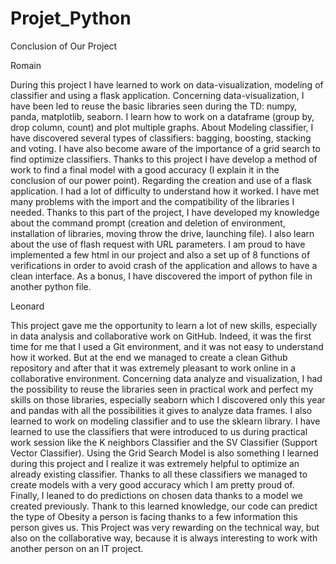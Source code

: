 # Projet_Python

Conclusion of Our Project

Romain

During this project I have learned to work on data-visualization, modeling of classifier and using a flask application.
Concerning data-visualization, I have been led to reuse the basic libraries seen during the TD: numpy, panda, matplotlib, seaborn. I learn how to work on a dataframe (group by, drop column, count) and plot multiple graphs. 
About Modeling classifier, I have discovered several types of classifiers: bagging, boosting, stacking and voting. I have also become aware of the importance of a grid search to find optimize classifiers. Thanks to this project I have develop a method of work to find a final model with a good accuracy (I explain it in the conclusion of our power point). 
Regarding the creation and use of a flask application. I had a lot of difficulty to understand how it worked. I have met many problems with the import and the compatibility of the libraries I needed. Thanks to this part of the project, I have developed my knowledge about the command prompt (creation and deletion of environment, installation of libraries, moving throw the drive, launching file). I also learn about the use of flash request with URL parameters. I am proud to have implemented a few html in our project and also a set up of 8 functions of verifications in order to avoid crash of the application and allows to have a clean interface.  As a bonus, I have discovered the import of python file in another python file. 

Leonard

This project gave me the opportunity to learn a lot of new skills, especially in data analysis and collaborative work on GitHub. Indeed, it was the first time for me that I used a Git environment, and it was not easy to understand how it worked. But at the end we managed to create a clean Github repository and after that it was extremely pleasant to work online in a collaborative environment.
Concerning data analyze and visualization, I had the possibility to reuse the libraries seen in practical work and perfect my skills on those libraries, especially seaborn which I discovered only this year and pandas with all the possibilities it gives to analyze data frames.
I also learned to work on modeling classifier and to use the sklearn library. I have learned to use the classifiers that were introduced to us during practical work session like the K neighbors Classifier and the SV Classifier (Support Vector Classifier). 
Using the Grid Search Model is also something I learned during this project and I realize it was extremely helpful to optimize an already existing classifier. Thanks to all these classifiers we managed to create models with a very good accuracy which I am pretty proud of.
Finally, I leaned to do predictions on chosen data thanks to a model we created previously. Thank to this learned knowledge, our code can predict the type of Obesity a person is facing thanks to a few information this person gives us.
This Project was very rewarding on the technical way, but also on the collaborative way, because it is always interesting to work with another person on an IT project. 
